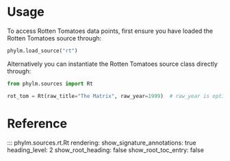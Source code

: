 # Usage

To access Rotten Tomatoes data points, first ensure you have loaded the Rotten Tomatoes source
through:

```python
phylm.load_source("rt")
```

Alternatively you can instantiate the Rotten Tomatoes source class directly through:

```python
from phylm.sources import Rt

rot_tom = Rt(raw_title="The Matrix", raw_year=1999)  # raw_year is optional
```

# Reference

::: phylm.sources.rt.Rt
    rendering:
      show_signature_annotations: true
      heading_level: 2
      show_root_heading: false
      show_root_toc_entry: false
